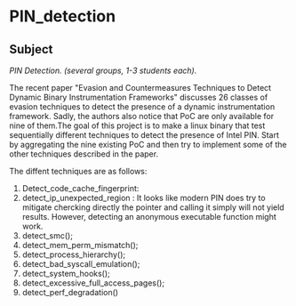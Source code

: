 # PIN_detection

## Subject
*PIN Detection. (several groups, 1-3 students each).*

The recent paper "Evasion and Countermeasures Techniques to Detect Dynamic Binary Instrumentation Frameworks" discusses 26 classes of evasion techniques to detect the presence of a dynamic instrumentation framework. Sadly, the authors also notice that PoC are only available for nine of them.The goal of this project is to make a linux binary that test sequentially different techniques to detect the presence of Intel PIN. Start by aggregating the nine existing PoC and then try to implement some of the other techniques described in the paper.

The diffent techniques are as follows:

1. Detect_code_cache_fingerprint: 
2. detect_ip_unexpected_region : It looks like modern PIN does try to mitigate chercking directly the pointer and calling it simply will not yield results. However, detecting an anonymous executable function might work.
3. detect_smc();
4. detect_mem_perm_mismatch();
5. detect_process_hierarchy();
6. detect_bad_syscall_emulation();
7. detect_system_hooks();
8. detect_excessive_full_access_pages();
9. detect_perf_degradation()
